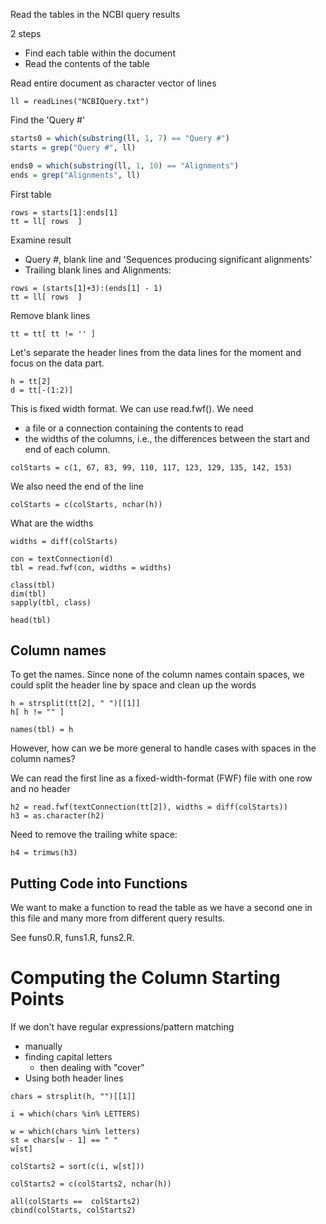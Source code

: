 Read the tables in the NCBI query results

2 steps
+ Find each table within the document
+ Read the contents of the table


Read entire document as character vector of lines

```
ll = readLines("NCBIQuery.txt")
```

Find the 'Query #'

```r
starts0 = which(substring(ll, 1, 7) == "Query #")
starts = grep("Query #", ll)
```

```r
ends0 = which(substring(ll, 1, 10) == "Alignments")
ends = grep("Alignments", ll)
```


First table
```
rows = starts[1]:ends[1]
tt = ll[ rows  ]
```


Examine result
+ Query #, blank line and 'Sequences producing significant alignments'
+ Trailing blank lines and Alignments:

    
```	
rows = (starts[1]+3):(ends[1] - 1)
tt = ll[ rows  ] 
```

Remove blank lines
```
tt = tt[ tt != '' ]
``` 



Let's separate the header lines from the data lines for the moment
and focus on the data part.
```
h = tt[2]
d = tt[-(1:2)]
```


This is fixed width format. We can use read.fwf().
We need 
+ a file or a connection containing the contents to read
+ the widths of the columns, i.e., the differences between the start and end of each column.

```
colStarts = c(1, 67, 83, 99, 110, 117, 123, 129, 135, 142, 153)
```

We also need the end of the line 
```
colStarts = c(colStarts, nchar(h))
```

What are the widths

```
widths = diff(colStarts)
```

```
con = textConnection(d)
tbl = read.fwf(con, widths = widths)
```

```
class(tbl)
dim(tbl)
sapply(tbl, class)
```


```
head(tbl)
```


## Column names
To get the names.
Since none of the column names contain spaces, we could split the header line by space
and clean up the words
```
h = strsplit(tt[2], " ")[[1]]
h[ h != "" ]
```

```
names(tbl) = h
```


However, how can we be more general to handle cases with spaces in the column names?

We can read the first line as a fixed-width-format (FWF) file with
one row and no header
```
h2 = read.fwf(textConnection(tt[2]), widths = diff(colStarts))
h3 = as.character(h2)
```
Need to remove the trailing white space:
```
h4 = trimws(h3)
```


## Putting Code into Functions

We want to make a function to read the table as we have a second one in this file
and many more from different query results.


See funs0.R, funs1.R, funs2.R.



# Computing the Column Starting Points

If we don't have regular expressions/pattern matching
+ manually
+ finding capital letters
  + then dealing with "cover"
+ Using both header lines

```
chars = strsplit(h, "")[[1]]
```

```
i = which(chars %in% LETTERS)
```

```
w = which(chars %in% letters)
st = chars[w - 1] == " "
w[st]
```

```
colStarts2 = sort(c(i, w[st]))
```

```
colStarts2 = c(colStarts2, nchar(h))
```

```
all(colStarts ==  colStarts2)
cbind(colStarts, colStarts2)
```
